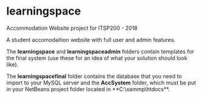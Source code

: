 # learningspace
Accommodation Website project for ITSP200 - 2018

A student accomodaition website with full user and admin features.

The **learningspace** and **learningspaceadmin** folders contain templates for the final system (use these for an idea of what your solution should look like).

The **learningspacefinal** folder contains the database that you need to import to your MySQL server and the **AccSystem** folder, which must be put in your NetBeans project folder located in **C:\xammp\htdocs\**.
